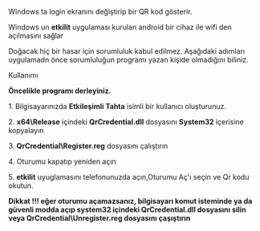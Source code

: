 <p>Windows ta login ekranını değiştirip bir QR kod gösterir. </p>
<p>Windows un <b>etkilit</b> uygulaması kurulan android bir cihaz ile wifi den açılmasını sağlar</p>
<p> Doğacak hiç bir hasar için sorumluluk kabul edilmez. Aşağıdaki adımları uygulamadn önce sorumluluğun
programı yazan kişide olmadığını biliniz.
<p> Kullanımı </p>
 <p> <b> Öncelikle programı derleyiniz.</b></p>
<p> 1. Bilgisayarınızda <b>Etkileşimli Tahta</b> isimli bir kullanıcı oluşturunuz.</p>
<p> 2. <b>x64\Release</b> içindeki <b>QrCredential.dll</b> dosyasını <b>System32</b> içerisine kopyalayın </p>
<p> 3. <b>QrCredential\Register.reg</b> dosyasını çalıştırın </p>
<p> 4. Oturumu kapatıp yeniden açın</p>
<p> 5. <b> etkilit</b> uyuglamasını telefonunuzda açın,Oturumu Aç'ı seçin ve Qr kodu okutun. </p>

<p><b>Dikkat !!! eğer oturumu açamazsanız, bilgisayarı komut isteminde ya da güvenli modda açıp <b>system32</b> içindeki <b>QrCredential.dll</b> dosyasını silin veya  <b>QrCredential\Unregister.reg</b> dosyasını çaşıştırın </b> <p/>





